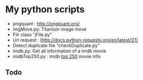 # My python scripts

+ pngquant : http://pngquant.org/
+ imgMove.py: Titanium image move
+ Filr class "jFile.py"
+ Url request : [http://docs.python-requests.org/en/latest/][1]
+ Detect duplicate file "checkDuplicate.py"
+ imdb.py: Get all information of a imdb movie
+ imdbTop250.py : imdb [top 250][2] movie info


## Todo

[1]:http://docs.python-requests.org/en/latest/
[2]: http://www.imdb.com/chart/top